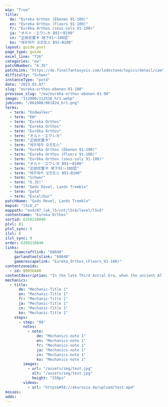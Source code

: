 ```yaml
---
wip: "True"
title:
  de: "Eureka Orthos (Ebenen 91-100)"
  en: "Eureka Orthos (Floors 91-100)"
  fr: "Eurêka Orthos (sous-sols 91-100)"
  ja: "オルト・エウレカ B91～B100"
  cn: "正统优雷卡 地下91～100层"
  ko: "에우레카 오르토스 B91~B100"
layout: guide_post
page_type: guide
excel_line: "726"
categories: "ew"
patchNumber: "6.35"
patchLink: "https://de.finalfantasyxiv.com/lodestone/topics/detail/cae572332f152f1567be9da42a1f1b6fc1b73106"
difficulty: "Schwer"
instanceType: "potd"
date: "2023.03.07"
slug: "eureka-orthos-ebenen-91-100"
previous_slug: "/ew/eureka-orthos-ebenen-81-90"
image: "112000/112516_hr1.webp"
jobicon: "/061000/061824_hr1.png"
terms:
  - term: "Endwalker"
  - term: "EW"
  - term: "Eureka Orthos"
  - term: "Eureka Orthos"
  - term: "Eurêka Orthos"
  - term: "オルト・エウレカ"
  - term: "正统优雷卡"
  - term: "에우레카 오르토스"
  - term: "Eureka Orthos (Ebenen 91-100)"
  - term: "Eureka Orthos (Floors 91-100)"
  - term: "Eurêka Orthos (sous-sols 91-100)"
  - term: "オルト・エウレカ B91～B100"
  - term: "正统优雷卡 地下91～100层"
  - term: "에우레카 오르토스 B91~B100"
  - term: "Schwer"
  - term: "6.35!"
  - term: "Gods Revel, Lands Tremble"
  - term: "potd"
  - term: "Excalibur"
patchName: "Gods Revel, Lands Tremble"
mapid: "l5c6_2"
mappath: "ex4/07_lak_l5/cnt/l5c6/level/l5c6"
contentname: "Eureka Orthos"
sortid: 6350210040
plvl: 81
plvl_sync: 0
ilvl: 0
ilvl_sync: 0
order: 6350210040
links:
    teamcraftlink: "60040"
    garlandtoolslink: "60040"
    gamerescapelink: "Eureka_Orthos_(Floors_91-100)"
contentzoneids:
  - id: 8003EA88
contentdescription: "In the late Third Astral Era, when the ancient Allagan Empire was at the zenith of its glory, researchers toiled deep under the Crystal Tower to uncover secrets which might uplift their motherland to even greater heights. Their laboratory was dubbed Eureka Orthos, where impossible concepts of immortality, cloning, and dominion over the divine were made reality. So fantastic was this research that the legend of Eureka has endured through the ages, and now you have been tasked by the archmagus Noah to bring the laboratory's buried secrets into the light of day."
mechanics:
  - title:
      de: "Mechanic-Title 1"
      en: "Mechanic-Title 1"
      fr: "Mechanic-Title 1"
      ja: "Mechanic-Title 1"
      cn: "Mechanic-Title 1"
      ko: "Mechanic-Title 1"
    steps:
      - step: "09"
        notes:
          - note:
              de: "Mechanics-note 1"
              en: "Mechanics-note 1"
              fr: "Mechanics-note 1"
              ja: "Mechanics-note 1"
              cn: "Mechanics-note 1"
              ko: "Mechanics-note 1"
        images:
          - url: "/assets/img/test.jpg"
            alt: "/assets/img/test.jpg"
            height: "250px"
        videos:
          - url: "https&#58;//akurosia.de/upload/test.mp4"
bosses:
adds:
---
```

